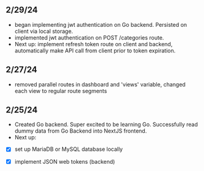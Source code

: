 ## 2/29/24

- began implementing jwt authentication on Go backend. Persisted on client via local storage.
- implemented jwt authentication on POST /categories route.
- Next up: implement refresh token route on client and backend, automatically make API call from client prior to token expiration.

## 2/27/24

- removed parallel routes in dashboard and 'views' variable, changed each view to regular route segments


## 2/25/24

- Created Go backend.  Super excited to be learning Go. Successfully read dummy data from Go Backend into NextJS frontend.
- Next up: 
- [x] set up MariaDB or MySQL database locally 
- [x] implement JSON web tokens (backend)

